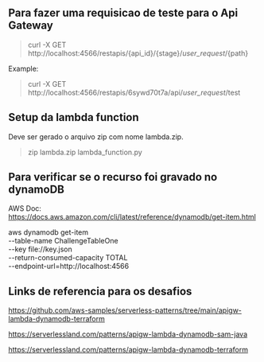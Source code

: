 ## Para fazer uma requisicao de teste para o Api Gateway

> curl -X GET http://localhost:4566/restapis/{api_id}/{stage}/_user_request_/{path}

Example:

> curl -X GET http://localhost:4566/restapis/6sywd70t7a/api/_user_request_/test


## Setup da lambda function

Deve ser gerado o arquivo zip com nome lambda.zip.

> zip lambda.zip lambda_function.py

## Para verificar se o recurso foi gravado no dynamoDB

AWS Doc: https://docs.aws.amazon.com/cli/latest/reference/dynamodb/get-item.html

aws dynamodb get-item \
    --table-name ChallengeTableOne \
    --key file://key.json \
    --return-consumed-capacity TOTAL \
    --endpoint-url=http://localhost:4566


## Links de referencia para os desafios

https://github.com/aws-samples/serverless-patterns/tree/main/apigw-lambda-dynamodb-terraform

https://serverlessland.com/patterns/apigw-lambda-dynamodb-sam-java

https://serverlessland.com/patterns/apigw-lambda-dynamodb-terraform